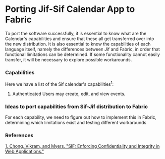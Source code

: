 # Porting Jif-Sif Calendar App to Fabric

To port the software successfully, it is essential to know what are the Calendar's capabilities and ensure that these all get transferred over into the new distribution. It is also essential to know the capabilities of each language itself, namely the differences between Jif and Fabric, in order that functional limitations can be determined. If some functionality cannot easily transfer, it will be necessary to explore possible workarounds.

### Capabilities
Here we have a list of the Sif calendar's capabilities<sup>1</sup>:

  1. Authenticated Users may create, edit, and view events.

### Ideas to port capabilities from Sif-Jif distribution to Fabric
For each capability, we need to figure out how to implement this in Fabric, determining which limitations exist and testing different workarounds.

### References
[1. Chong, Vikram, and Myers. "SIF: Enforcing Confidentiality and Integrity in Web Applications."](https://www.cs.cornell.edu/andru/papers/sif.pdf)
